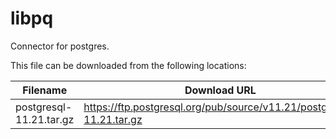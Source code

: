 libpq
============
Connector for postgres.

This file can be downloaded from the following locations:

| Filename                | Download URL |
|-------------------------| ------------ |
| postgresql-11.21.tar.gz | https://ftp.postgresql.org/pub/source/v11.21/postgresql-11.21.tar.gz |
